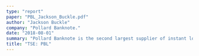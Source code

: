 ```yaml
---
type: "report"
paper: "PBL_Jackson_Buckle.pdf"
author: "Jackson Buckle"
company: "Pollard Banknote."
date: "2018-08-01"
summary: "Pollard Banknote is the second largest supplier of instant lottery tickets in the world, serving over 60 lottery and charitable gaming organizations worldwide."
title: "TSE: PBL"
---
```

